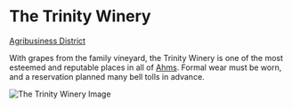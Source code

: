 # The Trinity Winery
[Agribusiness District](Agribusiness%20District%20Overview.md)

With grapes from the family vineyard, the Trinity Winery is one of the most esteemed and reputable places in all of [Ahms](../Ahms%20Overview.md). Formal wear must be worn, and a reservation planned many bell tolls in advance.

![The Trinity Winery Image](https://media.discordapp.net/attachments/1037786205598793781/1038160397049540700/IMG_4001.jpg)